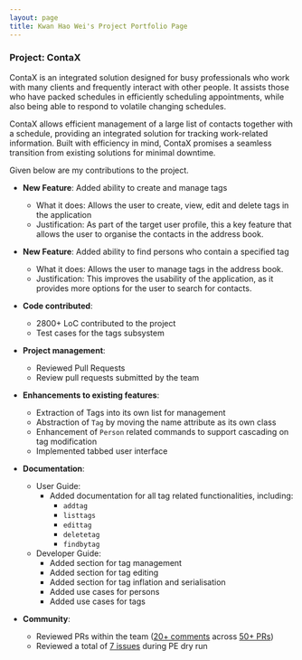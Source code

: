 ```yaml
---
layout: page
title: Kwan Hao Wei's Project Portfolio Page
---
```


### Project: ContaX

ContaX is an integrated solution designed for busy professionals who work with many clients and frequently interact with other people. It assists those who have packed schedules in efficiently scheduling appointments, while also being able to respond to volatile changing schedules.

ContaX allows efficient management of a large list of contacts together with a schedule, providing an integrated solution for tracking work-related information. Built with efficiency in mind, ContaX promises a seamless transition from existing solutions for minimal downtime.

Given below are my contributions to the project.

* **New Feature**: Added ability to create and manage tags
    * What it does: Allows the user to create, view, edit and delete tags in the application
    * Justification: As part of the target user profile, this a key feature that allows the user to organise the contacts in the address book.

* **New Feature**: Added ability to find persons who contain a specified tag
  * What it does: Allows the user to manage tags in the address book.
  * Justification: This improves the usability of the application, as it provides more options for the user to search for contacts.

* **Code contributed**:
  * 2800+ LoC contributed to the project
  * Test cases for the tags subsystem

* **Project management**:
    * Reviewed Pull Requests
    * Review pull requests submitted by the team

* **Enhancements to existing features**:
    * Extraction of Tags into its own list for management
    * Abstraction of `Tag` by moving the name attribute as its own class
    * Enhancement of `Person` related commands to support cascading on tag modification
    * Implemented tabbed user interface

* **Documentation**:
    * User Guide:
        * Added documentation for all tag related functionalities, including:
          * `addtag`
          * `listtags`
          * `edittag`
          * `deletetag`
          * `findbytag`
    * Developer Guide:
        * Added section for tag management
        * Added section for tag editing
        * Added section for tag inflation and serialisation
        * Added use cases for persons
        * Added use cases for tags

* **Community**:
    * Reviewed PRs within the team ([20+ comments](https://nus-cs2103-ay2122s2.github.io/dashboards/contents/tp-comments.html) across [50+ PRs](https://github.com/AY2122S2-CS2103-W17-1/tp/pulls?q=is%3Apr++is%3Aclosed+reviewed-by%3Akwanhw))
    * Reviewed a total of [7 issues](https://github.com/KwanHW/ped/issues) during PE dry run
